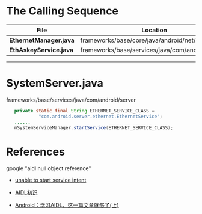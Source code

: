 # The Calling Sequence

File  | Location             | Remark
----- | -------------------- | --------------
**EthernetManager.java** | frameworks/base/core/java/android/net/ethernet
**EthAskeyService.java** | frameworks/base/services/java/com/android/server | getState

-------------------------------------------------------

# SystemServer.java

frameworks/base/services/java/com/android/server
```java
   private static final String ETHERNET_SERVICE_CLASS =
            "com.android.server.ethernet.EthernetService";
   ......
   mSystemServiceManager.startService(ETHERNET_SERVICE_CLASS);
```

References
==========

google "aidl null object reference"  

* [unable to start service intent](https://stackoverflow.com/questions/3439356/unable-to-start-service-intent)


* [AIDL初识](https://www.jianshu.com/p/c1a5dd10ad78)


* [Android：学习AIDL，这一篇文章就够了(上)](https://blog.csdn.net/luoyanglizi/article/details/51980630)




